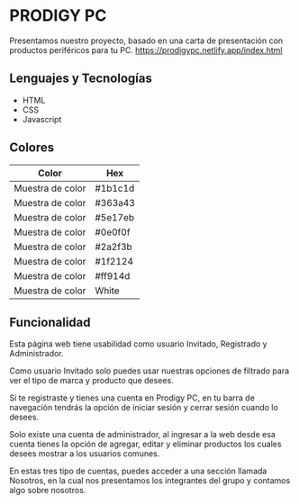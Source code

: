 
# PRODIGY PC
Presentamos nuestro proyecto, basado en una carta de presentación con productos periféricos para tu PC.
https://prodigypc.netlify.app/index.html

## Lenguajes y Tecnologías

 - HTML
 - CSS
 - Javascript
 

## Colores 

| Color             | Hex                                                                |
| ----------------- | ------------------------------------------------------------------ |
| Muestra de color | #1b1c1d |
| Muestra de color | #363a43 |
| Muestra de color | #5e17eb |
| Muestra de color | #0e0f0f |
| Muestra de color | #2a2f3b |
| Muestra de color | #1f2124 |
| Muestra de color | #ff914d |
| Muestra de color | White |


## Funcionalidad

Esta página web tiene usabilidad como usuario Invitado, Registrado y Administrador.




Como usuario Invitado solo puedes usar nuestras opciones de filtrado para ver el tipo de marca y producto que desees.


Si te registraste y tienes una cuenta en Prodigy PC, en tu barra de navegación tendrás la opción de iniciar sesión y cerrar sesión cuando lo desees.


Solo existe una cuenta de administrador, al ingresar a la web desde esa cuenta tienes la opción de agregar, editar y eliminar productos los cuales desees mostrar a los usuarios comunes.

En estas tres tipo de cuentas, puedes acceder a una sección llamada Nosotros, en la cual nos presentamos los integrantes del grupo y contamos algo sobre nosotros.


